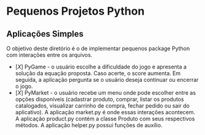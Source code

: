 # Pequenos Projetos Python

## Aplicações Simples

O objetivo deste diretório é o de implementar pequenos package Python com interações entre os arquivos.

- [*X*] PyGame - o usuário escolhe a dificuldade do jogo e apresenta a solução da equação proposta. Caso acerte, o score aumenta. Em seguida, a aplicação pergunta se o usuário deseja continuar ou encerrar o jogo.
- [*X*] PyMarket - o usuário recebe um menu onde pode escolher entre as opções disponíveis (cadastrar produto, comprar, listar os produtos catalogados, visualizar carrinho de compra, fechar pedido ou sair do aplicativo). A aplicação market.py é onde essas interações acontecem. A aplicação product.py contém a classe Produto com seus respectivos métodos. A aplicação helper.py possui funções de auxílio.

